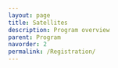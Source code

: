 ```yaml
---
layout: page
title: Satellites
description: Program overview
parent: Program
navorder: 2
permalink: /Registration/
---
```



